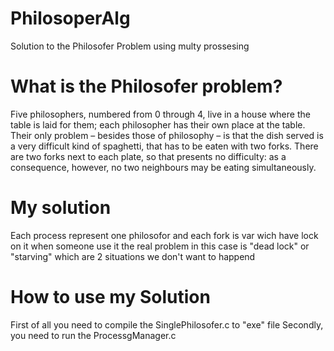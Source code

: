 # PhilosoperAlg
Solution to the Philosofer Problem using multy prossesing

# What is the Philosofer problem?
Five philosophers, numbered from 0 through 4, live in a house where the table is laid for them; each philosopher has their own place at the table. Their only problem – besides those of philosophy – is that the dish served is a very difficult kind of spaghetti, that has to be eaten with two forks. There are two forks next to each plate, so that presents no difficulty: as a consequence, however, no two neighbours may be eating simultaneously.

# My solution 
Each process represent one philosofor and each fork is var wich have lock on it when someone use it 
the real problem in this case is "dead lock" or "starving" which are 2 situations we don't want to happend

# How to use my Solution
First of all you need to compile the SinglePhilosofer.c to "exe" file
Secondly, you need to run the ProcessgManager.c

